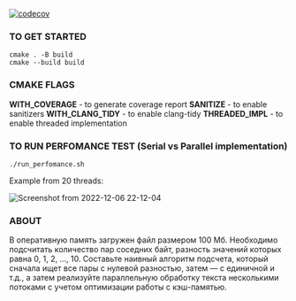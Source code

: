 [![codecov](https://codecov.io/gh/LizaAvsyannik/MADE_Cpp_2022/branch/hw4/graph/badge.svg?token=NX85UGLETP)](https://codecov.io/gh/LizaAvsyannik/MADE_Cpp_2022)
### TO GET STARTED
```
cmake . -B build
cmake --build build
```
### CMAKE FLAGS
**WITH_COVERAGE** - to generate coverage report
**SANITIZE** - to enable sanitizers
**WITH_CLANG_TIDY** - to enable clang-tidy
**THREADED_IMPL** - to enable threaded implementation

### TO RUN PERFOMANCE TEST (Serial vs Parallel implementation)
```
./run_perfomance.sh
```
Example from 20 threads:

![Screenshot from 2022-12-06 22-12-04](https://user-images.githubusercontent.com/66686119/206001994-48145ecb-98a6-4faf-b491-8cc393a706be.png)


### ABOUT
В оперативную память загружен файл размером 100 Мб. Необходимо подсчитать количество пар соседних байт, разность значений которых равна 0, 1, 2, …, 10. Составьте наивный алгоритм подсчета, который сначала ищет все пары с нулевой разностью, затем — с единичной и т.д., а затем реализуйте параллельную обработку текста несколькими потоками с учетом оптимизации работы с кэш-памятью.
